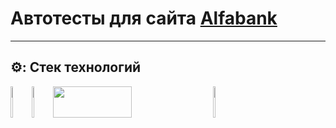 # Автотесты для сайта [Alfabank](https://alfabank.ru)
____
## ⚙️: Стек технологий
<p>
<a href="https://www.java.com/"><img height="50" width="6%" src="https://cdn.jsdelivr.net/gh/devicons/devicon/icons/java/java-original-wordmark.svg"></a>
<a href="https://www.jetbrains.com/idea/"><img height="50" width="6%" src="https://upload.wikimedia.org/wikipedia/commons/9/9c/IntelliJ_IDEA_Icon.svg"></a>
<a href="https://gradle.org/"><img height="50" width="50%" src="https://upload.wikimedia.org/wikipedia/commons/c/cb/Gradle_logo.png"></a>
<a href="https://selenide.org/"><img height="50" width="6%" src="  https://ru.selenide.org/images/selenide-logo-big.png"></a>
</p>
